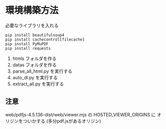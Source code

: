 # 環境構築方法
必要なライブラリを入れる
```
pip install beautifulsoup4
pip install cachecontrol[filecache]
pip install PyMuPDF
pip install requests
```

1. htmls フォルダを作る
2. datas フォルダを作る
3. parse_all_html.py を実行する
4. auto_dl.py を実行する
5. extract_all.py を実行する

## 注意
web/pdfjs-4.5.136-dist/web/viewer.mjs の HOSTED_VIEWER_ORIGINS に オリジンをついかする (多分pdf.jsがあるオリジン)